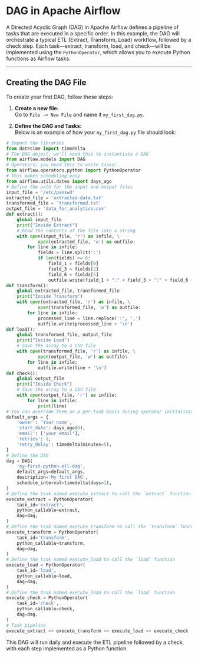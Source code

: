 # DAG in Apache Airflow

A Directed Acyclic Graph (DAG) in Apache Airflow defines a pipeline of tasks that are executed in a specific order. In this example, the DAG will orchestrate a typical ETL (Extract, Transform, Load) workflow, followed by a check step. Each task—extract, transform, load, and check—will be implemented using the `PythonOperator`, which allows you to execute Python functions as Airflow tasks.

---

## Creating the DAG File

To create your first DAG, follow these steps:

1. **Create a new file:**  
    Go to `File -> New File` and name it `my_first_dag.py`.

2. **Define the DAG and Tasks:**  
    Below is an example of how your `my_first_dag.py` file should look:

```python
# Import the libraries
from datetime import timedelta
# The DAG object; we'll need this to instantiate a DAG
from airflow.models import DAG
# Operators; you need this to write tasks!
from airflow.operators.python import PythonOperator
# This makes scheduling easy
from airflow.utils.dates import days_ago
# Define the path for the input and output files
input_file = '/etc/passwd'
extracted_file = 'extracted-data.txt'
transformed_file = 'transformed.txt'
output_file = 'data_for_analytics.csv'
def extract():
    global input_file
    print("Inside Extract")
    # Read the contents of the file into a string
    with open(input_file, 'r') as infile, \
            open(extracted_file, 'w') as outfile:
        for line in infile:
            fields = line.split(':')
            if len(fields) >= 6:
                field_1 = fields[0]
                field_3 = fields[2]
                field_6 = fields[5]
                outfile.write(field_1 + ":" + field_3 + ":" + field_6 + "\n")
def transform():
    global extracted_file, transformed_file
    print("Inside Transform")
    with open(extracted_file, 'r') as infile, \
            open(transformed_file, 'w') as outfile:
        for line in infile:
            processed_line = line.replace(':', ',')
            outfile.write(processed_line + '\n')
def load():
    global transformed_file, output_file
    print("Inside Load")
    # Save the array to a CSV file
    with open(transformed_file, 'r') as infile, \
            open(output_file, 'w') as outfile:
        for line in infile:
            outfile.write(line + '\n')
def check():
    global output_file
    print("Inside Check")
    # Save the array to a CSV file
    with open(output_file, 'r') as infile:
        for line in infile:
            print(line)
# You can override them on a per-task basis during operator initialization
default_args = {
    'owner': 'Your name',
    'start_date': days_ago(0),
    'email': ['your email'],
    'retries': 1,
    'retry_delay': timedelta(minutes=5),
}
# Define the DAG
dag = DAG(
    'my-first-python-etl-dag',
    default_args=default_args,
    description='My first DAG',
    schedule_interval=timedelta(days=1),
)
# Define the task named execute_extract to call the `extract` function
execute_extract = PythonOperator(
    task_id='extract',
    python_callable=extract,
    dag=dag,
)
# Define the task named execute_transform to call the `transform` function
execute_transform = PythonOperator(
    task_id='transform',
    python_callable=transform,
    dag=dag,
)
# Define the task named execute_load to call the `load` function
execute_load = PythonOperator(
    task_id='load',
    python_callable=load,
    dag=dag,
)
# Define the task named execute_load to call the `load` function
execute_check = PythonOperator(
    task_id='check',
    python_callable=check,
    dag=dag,
)
# Task pipeline
execute_extract >> execute_transform >> execute_load >> execute_check
```

This DAG will run daily and execute the ETL pipeline followed by a check, with each step implemented as a Python function.
